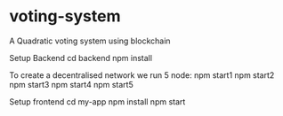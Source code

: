 # voting-system

A Quadratic voting system using blockchain

Setup Backend
cd backend
npm install

To create a decentralised network we run 5 node:
npm start1
npm start2
npm start3
npm start4
npm start5

Setup frontend
cd my-app
npm install
npm start

